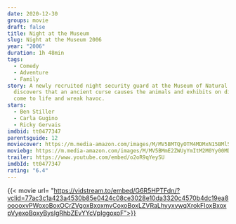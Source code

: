```yaml
---
date: 2020-12-30
groups: movie
draft: false
title: Night at the Museum
slug: Night at the Museum 2006
year: "2006"
duration: 1h 48min
tags:
  - Comedy
  - Adventure
  - Family
story: A newly recruited night security guard at the Museum of Natural History
  discovers that an ancient curse causes the animals and exhibits on display to
  come to life and wreak havoc.
stars:
  - Ben Stiller
  - Carla Gugino
  - Ricky Gervais
imdbid: tt0477347
parentsguide: 12
moviecover: https://m.media-amazon.com/images/M/MV5BMTQyOTM4MDMxN15BMl5BanBnXkFtZTcwODg5NTQzMw@@._V1_FMjpg_UY876_.jpg
moviebg: https://m.media-amazon.com/images/M/MV5BMmE2ZWUyYmItM2M0Yy00MDY4LTgwOGMtY2U1YTRmZmI0MGI4XkEyXkFqcGdeQXVyOTc5MDI5NjE@._V1_FMjpg_UX1280_.jpg
trailer: https://www.youtube.com/embed/o2oR9qYeySU
imdbId: tt0477347
rating: "6.4"
---
```


{{< movie url= "https://vidstream.to/embed/G6R5HPTFdn/?vclid=77ac3c1a423a4530b85e0424c08ce3028e10da3320c4570b4dc19ea8ooooxvPWoxoBoxOCrZVgoxBxoxmvCoxoBoxLZVRaLhyyxywqXrokFIoxBxoxpVyexoBoxyBysIgRhbZEvYYcVpIggoxoF">}}
